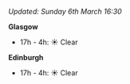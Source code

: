 *Updated: Sunday 6th March 16:30*

**Glasgow**

* 17h - 4h: :sunny: Clear

**Edinburgh**

* 17h - 4h: :sunny: Clear

